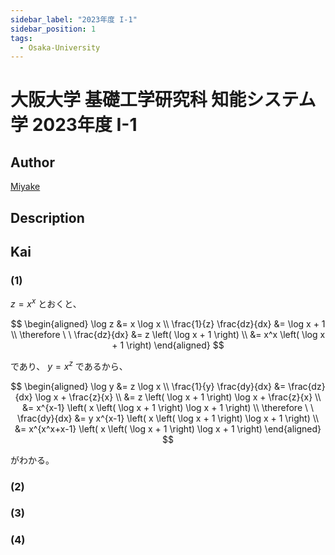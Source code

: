 ```yaml
---
sidebar_label: "2023年度 I-1"
sidebar_position: 1
tags:
  - Osaka-University
---
```

# 大阪大学 基礎工学研究科 知能システム学 2023年度 I-1

## **Author**
[Miyake](https://miyake.github.io/exams/index.html)

## **Description**

## **Kai**
### (1)
$z=x^x$ とおくと、

$$
\begin{aligned}
\log z &= x \log x
\\
\frac{1}{z} \frac{dz}{dx} &= \log x + 1
\\
\therefore \ \ 
\frac{dz}{dx}
&= z \left( \log x + 1 \right)
\\
&= x^x \left( \log x + 1 \right)
\end{aligned}
$$

であり、 $y=x^z$ であるから、

$$
\begin{aligned}
\log y &= z \log x
\\
\frac{1}{y} \frac{dy}{dx}
&= \frac{dz}{dx} \log x + \frac{z}{x}
\\
&= z \left( \log x + 1 \right) \log x + \frac{z}{x}
\\
&= x^{x-1} \left( x \left( \log x + 1 \right) \log x + 1 \right)
\\
\therefore \ \ 
\frac{dy}{dx}
&= y x^{x-1} \left( x \left( \log x + 1 \right) \log x + 1 \right)
\\
&= x^{x^x+x-1} \left( x \left( \log x + 1 \right) \log x + 1 \right)
\end{aligned}
$$

がわかる。

### (2)

### (3)

### (4)
